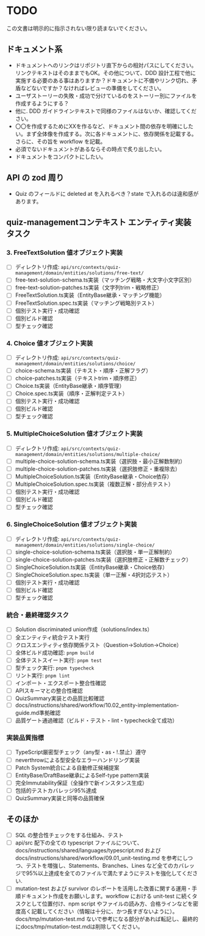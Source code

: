# TODO

この文書は明示的に指示されない限り読まないでください。

## ドキュメント系

- ドキュメントへのリンクはリポジトリ直下からの相対パスにしてください。リンクテキストはそのままでもOK。その他について、DDD 設計工程で他に実施する必要のある事はありますか？ドキュメントに不備やリンク切れ、矛盾などないですか？なければレビューの準備をしてください。
- ユーザストーリーの失敗・成功で分けているのをストーリー別にファイルを作成するようにする？
- 他に. DDD ガイドラインテキストで同様のファイルはないか、確認してください。
- 〇〇を作成するためにXXを作るなど、ドキュメント間の依存を明確にしたい。まず全体像を作成する。次に各ドキュメントに、依存関係を記載する。さらに、その旨を workflow を記載。
- 必須でないドキュメントがあるならその時点で炙り出したい。
- ドキュメントをコンパクトにしたい。

## API の zod 周り

- Quiz のフィールドに deleted at を入れるべき？state で入れるのは違和感があります。

## quiz-managementコンテキスト エンティティ実装タスク

### 3. FreeTextSolution 値オブジェクト実装
- [ ] ディレクトリ作成: `api/src/contexts/quiz-management/domain/entities/solutions/free-text/`
- [ ] free-text-solution-schema.ts実装（マッチング戦略・大文字小文字区別）
- [ ] free-text-solution-patches.ts実装（文字列trim・戦略修正）
- [ ] FreeTextSolution.ts実装（EntityBase継承・マッチング機能）
- [ ] FreeTextSolution.spec.ts実装（マッチング戦略別テスト）
- [ ] 個別テスト実行・成功確認
- [ ] 個別ビルド確認
- [ ] 型チェック確認

### 4. Choice 値オブジェクト実装
- [ ] ディレクトリ作成: `api/src/contexts/quiz-management/domain/entities/solutions/choice/`
- [ ] choice-schema.ts実装（テキスト・順序・正解フラグ）
- [ ] choice-patches.ts実装（テキストtrim・順序修正）
- [ ] Choice.ts実装（EntityBase継承・順序管理）
- [ ] Choice.spec.ts実装（順序・正解判定テスト）
- [ ] 個別テスト実行・成功確認
- [ ] 個別ビルド確認
- [ ] 型チェック確認

### 5. MultipleChoiceSolution 値オブジェクト実装
- [ ] ディレクトリ作成: `api/src/contexts/quiz-management/domain/entities/solutions/multiple-choice/`
- [ ] multiple-choice-solution-schema.ts実装（選択肢・最小正解数制約）
- [ ] multiple-choice-solution-patches.ts実装（選択肢修正・重複除去）
- [ ] MultipleChoiceSolution.ts実装（EntityBase継承・Choice依存）
- [ ] MultipleChoiceSolution.spec.ts実装（複数正解・部分点テスト）
- [ ] 個別テスト実行・成功確認
- [ ] 個別ビルド確認
- [ ] 型チェック確認

### 6. SingleChoiceSolution 値オブジェクト実装
- [ ] ディレクトリ作成: `api/src/contexts/quiz-management/domain/entities/solutions/single-choice/`
- [ ] single-choice-solution-schema.ts実装（選択肢・単一正解制約）
- [ ] single-choice-solution-patches.ts実装（選択肢修正・正解数チェック）
- [ ] SingleChoiceSolution.ts実装（EntityBase継承・Choice依存）
- [ ] SingleChoiceSolution.spec.ts実装（単一正解・4択対応テスト）
- [ ] 個別テスト実行・成功確認
- [ ] 個別ビルド確認
- [ ] 型チェック確認

### 統合・最終確認タスク
- [ ] Solution discriminated union作成（solutions/index.ts）
- [ ] 全エンティティ統合テスト実行
- [ ] クロスエンティティ依存関係テスト（Question→Solution→Choice）
- [ ] 全体ビルド成功確認: `pnpm build`
- [ ] 全体テストスイート実行: `pnpm test`
- [ ] 型チェック実行: `pnpm typecheck`
- [ ] リント実行: `pnpm lint`
- [ ] インポート・エクスポート整合性確認
- [ ] APIスキーマとの整合性確認
- [ ] QuizSummary実装との品質比較確認
- [ ] docs/instructions/shared/workflow/10.02_entity-implementation-guide.md準拠確認
- [ ] 品質ゲート通過確認（ビルド・テスト・lint・typecheck全て成功）

### 実装品質指標
- [ ] TypeScript厳密型チェック（any型・as・!.禁止）遵守
- [ ] neverthrowによる型安全なエラーハンドリング実装
- [ ] Patch System統合による自動修正候補提案
- [ ] EntityBase/DraftBase継承によるSelf-type pattern実装
- [ ] 完全Immutability保証（全操作で新インスタンス生成）
- [ ] 包括的テストカバレッジ95%達成
- [ ] QuizSummary実装と同等の品質確保

## そのほか

- [ ] SQL の整合性チェックをする仕組み、テスト
- [ ] api/src 配下の全ての typescript ファイルについて、docs/instructions/shared/languages/typescript.md およびdocs/instructions/shared/workflow/09.01_unit-testing.md を参考にしつつ、テストを増強し、Statements、Branches、Lines など全てのカバレッジで95%以上達成を全てのファイルで満たすようにテストを強化してください.
- [ ] mutation-test および survivor のレポートを活用した改善に関する運用・手順ドキュメント作成をお願いします。workflow における unit-test に続くタスクとして位置付け、npm script やファイルの読み方、合格ラインなどを密度高く記載してください（情報は十分に、かつ長すぎないように）。 docs/tmp/mutation-test.md ないで参考になる部分があれば転記し、最終的にdocs/tmp/mutation-test.mdは削除してください。
